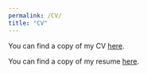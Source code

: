 ```yaml
---
permalink: /CV/
title: "CV"
---
```



You can find a copy of my CV [here](https://www.dropbox.com/s/duaitgeatuf2u0w/CV_Weller.pdf?dl=0).

You can find a copy of my resume [here](https://www.dropbox.com/s/yhqpaw892dypx1h/Weller_Resume.pdf?dl=0).


